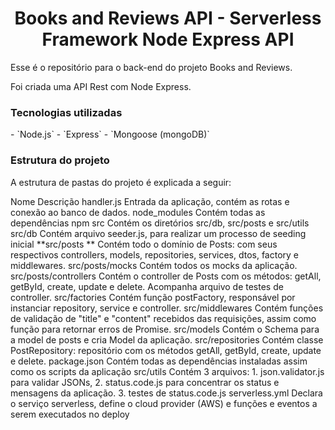 <h1 align="center"> Books and Reviews API - Serverless Framework Node Express API </h1>



<p> Esse é o repositório para o back-end do projeto Books and Reviews. </p>
<p> Foi criada uma API Rest com Node Express. </p>

<h3> Tecnologias utilizadas </h3>
- `Node.js` 
- `Express` 
- `Mongoose (mongoDB)`

<h3> Estrutura do projeto </h3>

<p> A estrutura de pastas do projeto é explicada a seguir: </p>

Nome	Descrição
handler.js	Entrada da aplicação, contém as rotas e conexão ao banco de dados.
node_modules	Contém todas as dependências npm
src	Contém os diretórios src/db, src/posts e src/utils
src/db	Contém arquivo seeder.js, para realizar um processo de seeding inicial
**src/posts **	Contém todo o domínio de Posts: com seus respectivos controllers, models, repositories, services, dtos, factory e middlewares.
src/posts/mocks	Contém todos os mocks da aplicação.
src/posts/controllers	Contém o controller de Posts com os métodos: getAll, getById, create, update e delete. Acompanha arquivo de testes de controller.
src/factories	Contém função postFactory, responsável por instanciar repository, service e controller.
src/middlewares	Contém funções de validação de "title" e "content" recebidos das requisições, assim como função para retornar erros de Promise.
src/models	Contém o Schema para a model de posts e cria Model da aplicação.
src/repositories	Contém classe PostRepository: repositório com os métodos getAll, getById, create, update e delete.
package.json	Contém todas as dependências instaladas assim como os scripts da aplicação
src/utils	Contém 3 arquivos: 1. json.validator.js para validar JSONs, 2. status.code.js para concentrar os status e mensagens da aplicação. 3. testes de status.code.js
serverless.yml	Declara o serviço serverless, define o cloud provider (AWS) e funções e eventos a serem executados no deploy